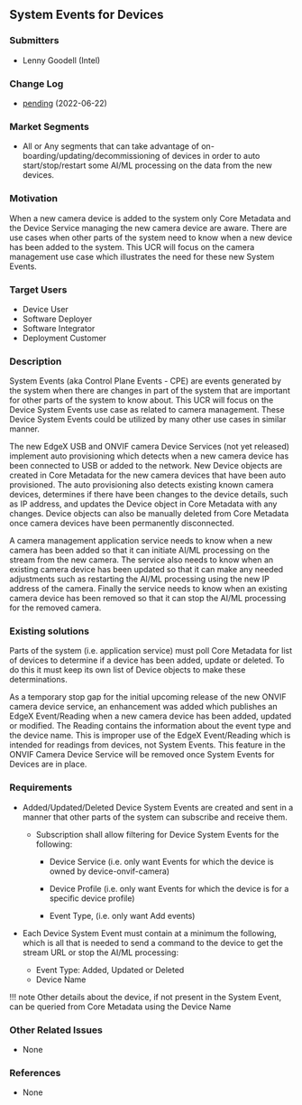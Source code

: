 ## System Events for Devices
### Submitters
- Lenny Goodell (Intel)

### Change Log
- [pending](https://github.com/edgexfoundry/edgex-docs/pull/779) (2022-06-22)

### Market Segments
- All or Any segments that can take advantage of on-boarding/updating/decommissioning of devices in order to auto start/stop/restart some AI/ML processing on the data from the new devices.

### Motivation
When a new camera device is added to the system only Core Metadata and the Device Service managing the new camera device are aware. There are use cases when other parts of the  system need to know when a new device has been added to the system. This UCR will focus on the camera management use case which illustrates the need for these new System Events.

### Target Users
- Device User
- Software Deployer
- Software Integrator
- Deployment Customer

### Description
System Events (aka Control Plane Events - CPE) are events generated by the system when there are changes in part of the system that are important for other parts of the system to know about. This UCR will focus on the Device System Events use case as related to camera management. These Device System Events could be utilized by many other use cases in similar manner.

The new EdgeX USB and ONVIF camera Device Services (not yet released) implement auto provisioning which detects when a new camera device has been connected to USB or added to the network. New Device objects are created in Core Metadata for the new camera devices that have been auto provisioned. The auto provisioning also detects existing known camera devices, determines if there have been changes to the device details, such as IP address, and updates the Device object in Core Metadata with any changes. Device objects can also be manually deleted from Core Metadata once camera devices have been permanently disconnected.

A camera management application service needs to know when a new camera has been added so that it can initiate AI/ML processing on the stream from the new camera. The service also needs to know when an existing camera device has been updated so that it can make any needed adjustments such as restarting the AI/ML processing using the new IP address of the camera. Finally the service needs to know when an existing camera device has been removed so that it can stop the AI/ML processing for the removed camera.

### Existing solutions
Parts of the system (i.e. application service) must poll Core Metadata for list of devices to determine if a device has been added, update or deleted. To do this it must keep its own list of Device objects to make these determinations.

As a temporary stop gap for the initial upcoming release of the new ONVIF camera device service, an enhancement was added which publishes an EdgeX Event/Reading when a new camera device has been added, updated or modified. The Reading contains the information about the event type and the device name. This is improper use of the EdgeX Event/Reading which is intended for readings from devices, not System Events. This feature in the ONVIF Camera Device Service will be removed once System Events for Devices are in place.

### Requirements
- Added/Updated/Deleted Device System Events are created and sent in a manner that other parts of the system can subscribe and receive them.
  - Subscription shall allow filtering for Device System Events for the following:
    - Device Service (i.e. only want Events for which the device is owned by device-onvif-camera)

    - Device Profile (i.e. only want Events for which the device is for a specific device profile)

    - Event Type, (i.e. only want Add events)

- Each Device System Event must contain at a minimum the following, which is all that is needed to send a command to the device to get the stream URL or stop the AI/ML processing:

  - Event Type: Added, Updated or Deleted
  - Device Name

!!! note
    Other details about the device, if not present in the System Event,  can be queried from Core Metadata using the Device Name

### Other Related Issues
- None

### References
- None 